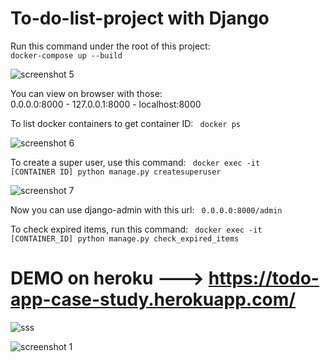 # To-do-list-project with Django

Run this command under the root of this project: <code> docker-compose up --build </code>

![screenshot 5](https://user-images.githubusercontent.com/73230039/115119813-f8acc780-9fb2-11eb-8004-686bd59c652c.jpg)

You can view on browser with those:  
0.0.0.0:8000 - 
127.0.0.1:8000 - 
localhost:8000

To list docker containers to get container ID: <code> docker ps </code>

![screenshot 6](https://user-images.githubusercontent.com/73230039/115119874-40335380-9fb3-11eb-9761-ad7ddaa54a8b.jpg)

To create a super user, use this command:
<code> docker exec -it [CONTAINER ID] python manage.py createsuperuser </code>

![screenshot 7](https://user-images.githubusercontent.com/73230039/115119934-8a1c3980-9fb3-11eb-9b8d-3165f7441203.jpg)

Now you can use django-admin with this url: <code> 0.0.0.0:8000/admin </code>

To check expired items, run this command: 
<code> docker exec -it [CONTAINER_ID] python manage.py check_expired_items </code>

# DEMO on heroku ---> https://todo-app-case-study.herokuapp.com/

![sss](https://user-images.githubusercontent.com/73230039/118378249-22213900-b5db-11eb-90ab-2fe0d882929c.jpg)

![screenshot 1](https://user-images.githubusercontent.com/73230039/118394431-5c2b2300-b64d-11eb-8ea1-41f6f3211b0a.jpg)


